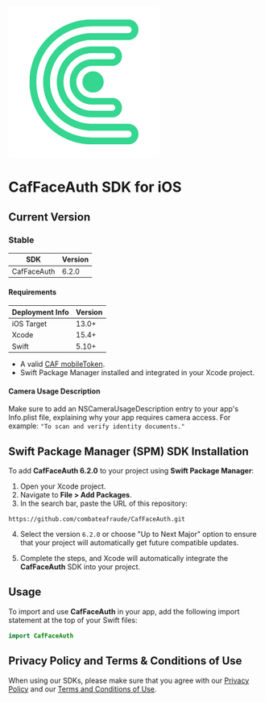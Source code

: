 ![Caf](https://github.com/combateafraude/iOS/raw/main/images/caf_icon.png)

# CafFaceAuth SDK for iOS

## Current Version

### Stable

| SDK            | Version |
| -------------- | ------- |
| CafFaceAuth   | 6.2.0   |

#### Requirements

| Deployment Info | Version       |
| --------------- | ------------- |
| iOS Target      | 13.0+         |
| Xcode           | 15.4+         |
| Swift           | 5.10+         |

- A valid [CAF mobileToken](https://docs.caf.io/sdks/access-token).
- Swift Package Manager installed and integrated in your Xcode project.

#### Camera Usage Description

Make sure to add an NSCameraUsageDescription entry to your app's Info.plist file, explaining why your app requires camera access. For example: `"To scan and verify identity documents."`

## Swift Package Manager (SPM) SDK Installation

To add **CafFaceAuth 6.2.0** to your project using **Swift Package Manager**:

1. Open your Xcode project.
2. Navigate to **File > Add Packages**.
3. In the search bar, paste the URL of this repository:
```console
https://github.com/combateafraude/CafFaceAuth.git
```
4. Select the version `6.2.0` or choose "Up to Next Major" option to ensure that your project will automatically get future compatible updates.

5. Complete the steps, and Xcode will automatically integrate the **CafFaceAuth** SDK into your project.

## Usage

To import and use **CafFaceAuth** in your app, add the following import statement at the top of your Swift files:

```swift
import CafFaceAuth
```

## Privacy Policy and Terms & Conditions of Use

When using our SDKs, please make sure that you agree with our [Privacy Policy](https://en.caf.io/politicas/politicas-de-privacidade) and our [Terms and Conditions of Use](https://en.caf.io/politicas/termos-e-condicoes-de-uso).
